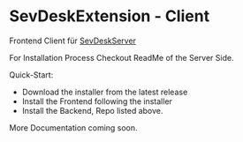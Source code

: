 # SevDeskExtension - Client

Frontend Client für [SevDeskServer](https://github.com/ScheerleJo/SevDeskServer)

For Installation Process Checkout ReadMe of the Server Side.

Quick-Start:

- Download the installer from the latest release
- Install the Frontend following the installer
- Install the Backend, Repo listed above.

More Documentation coming soon.
